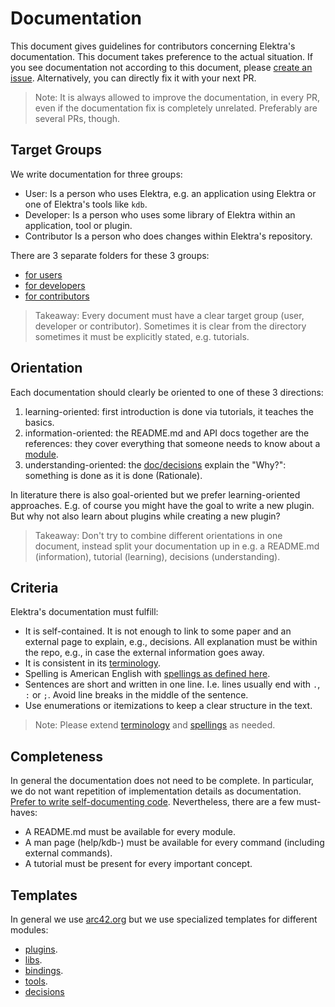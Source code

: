 # Documentation

This document gives guidelines for contributors concerning Elektra's documentation.
This document takes preference to the actual situation.
If you see documentation not according to this document, please [create an issue](https://issues.libelektra.org).
Alternatively, you can directly fix it with your next PR.

> Note: It is always allowed to improve the documentation, in every PR, even if the documentation fix is completely unrelated.
> Preferably are several PRs, though.

## Target Groups

We write documentation for three groups:

- User:
  Is a person who uses Elektra, e.g. an application using Elektra or one of Elektra's tools like `kdb`.
- Developer:
  Is a person who uses some library of Elektra within an application, tool or plugin.
- Contributor
  Is a person who does changes within Elektra's repository.

There are 3 separate folders for these 3 groups:

- [for users](/doc/help)
- [for developers](/doc/dev)
- [for contributors](/doc/contrib)

> Takeaway:
> Every document must have a clear target group (user, developer or contributor).
> Sometimes it is clear from the directory sometimes it must be explicitly stated, e.g. tutorials.

## Orientation

Each documentation should clearly be oriented to one of these 3 directions:

1. learning-oriented: first introduction is done via tutorials, it teaches the basics.
2. information-oriented: the README.md and API docs together are the references:
   they cover everything that someone needs to know about a [module](/doc/help/elektra-glossary.md).
3. understanding-oriented: the [doc/decisions](/doc/decisions) explain the "Why?":
   something is done as it is done (Rationale).

In literature there is also goal-oriented but we prefer learning-oriented approaches.
E.g. of course you might have the goal to write a new plugin.
But why not also learn about plugins while creating a new plugin?

> Takeaway:
> Don't try to combine different orientations in one document, instead split your documentation up in e.g. a README.md (information), tutorial (learning), decisions (understanding).

## Criteria

Elektra's documentation must fulfill:

- It is self-contained.
  It is not enough to link to some paper and an external page to explain, e.g., decisions.
  All explanation must be within the repo, e.g., in case the external information goes away.
- It is consistent in its [terminology](/doc/help/elektra-glossary.md).
- Spelling is American English with [spellings as defined here](/scripts/sed).
- Sentences are short and written in one line.
  I.e. lines usually end with `.`, `:` or `;`.
  Avoid line breaks in the middle of the sentence.
- Use enumerations or itemizations to keep a clear structure in the text.

> Note: Please extend [terminology](/doc/help/elektra-glossary.md) and [spellings](/scripts/sed) as needed.

## Completeness

In general the documentation does not need to be complete.
In particular, we do not want repetition of implementation details as documentation.
[Prefer to write self-documenting code](/doc/CODING.md).
Nevertheless, there are a few must-haves:

- A README.md must be available for every module.
- A man page (help/kdb-) must be available for every command (including external commands).
- A tutorial must be present for every important concept.

## Templates

In general we use [arc42.org](https://arc42.org/) but we use specialized templates for different modules:

- [plugins](/src/plugins/template/README.md).
- [libs](/src/libs/template/README.md).
- [bindings](/src/bindings/template/README.md).
- [tools](/src/tools/template/README.md).
- [decisions](/doc/decisions/template.md)
